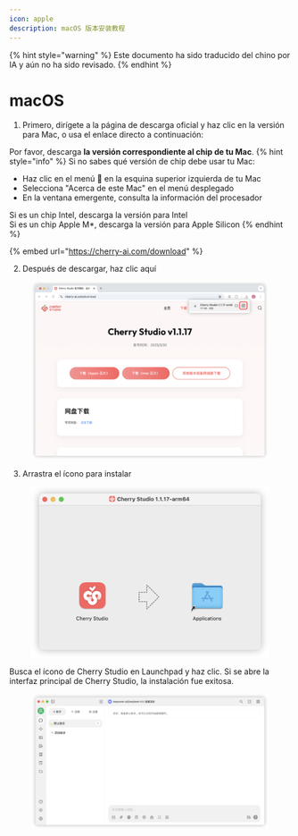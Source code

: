 ```yaml
---
icon: apple
description: macOS 版本安装教程
---
```


{% hint style="warning" %}
Este documento ha sido traducido del chino por IA y aún no ha sido revisado.
{% endhint %}

# macOS

1. Primero, dirígete a la página de descarga oficial y haz clic en la versión para Mac, o usa el enlace directo a continuación:

Por favor, descarga **la versión correspondiente al chip de tu Mac**.
{% hint style="info" %}
Si no sabes qué versión de chip debe usar tu Mac:

* Haz clic en el menú  en la esquina superior izquierda de tu Mac
* Selecciona "Acerca de este Mac" en el menú desplegado
* En la ventana emergente, consulta la información del procesador

Si es un chip Intel, descarga la versión para Intel  
Si es un chip Apple M\*, descarga la versión para Apple Silicon
{% endhint %}

{% embed url="https://cherry-ai.com/download" %}

2. Después de descargar, haz clic aquí

<figure><img src="../../.gitbook/assets/Mac下载.png" alt=""><figcaption></figcaption></figure>

3. Arrastra el ícono para instalar

<figure><img src="../../.gitbook/assets/Mac拖拽安装.png" alt=""><figcaption></figcaption></figure>

Busca el ícono de Cherry Studio en Launchpad y haz clic. Si se abre la interfaz principal de Cherry Studio, la instalación fue exitosa.

<figure><img src="../../.gitbook/assets/Mac安装成功.png" alt=""><figcaption></figcaption></figure>